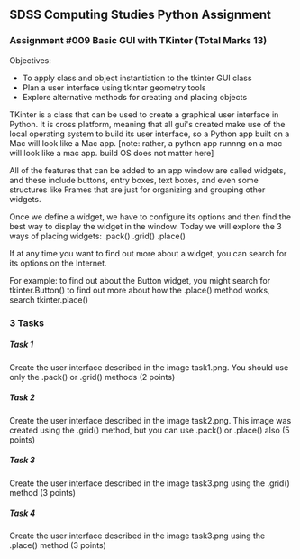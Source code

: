 ## SDSS Computing Studies Python Assignment
### Assignment #009 Basic GUI with TKinter (Total Marks 13)

Objectives:
* To apply class and object instantiation to the tkinter GUI class
* Plan a user interface using tkinter geometry tools
* Explore alternative methods for creating and placing objects

TKinter is a class that can be used to create a graphical user interface
in Python.  It is cross platform, meaning that all gui's created make
use of the local operating system to build its user interface, so a 
Python app built on a Mac will look like a Mac app. [note: rather, a python app runnng on a mac will look like a mac app. build OS does not matter here]

All of the features that can be added to an app window are called widgets,
and these include buttons, entry boxes, text boxes, and even some
structures like Frames that are just for organizing and grouping other widgets.

Once we define a widget, we have to configure its options and then find the
best way to display the widget in the window.
Today we will explore the 3 ways of placing widgets:
.pack()
.grid()
.place()

If at any time you want to find out more about a widget, you can search for
its options on the Internet.

For example:
to find out about the Button widget, you might search for tkinter.Button()
to find out more about how the .place() method works, search tkinter.place()


### 3 Tasks

##### Task 1
Create the user interface described in the image task1.png.
You should use only the .pack() or .grid() methods
(2 points) 

##### Task 2
Create the user interface described in the image task2.png.
This image was created using the .grid() method, but you can
use .pack() or .place() also
(5 points)

##### Task 3
Create the user interface described in the image task3.png
using the .grid() method
(3 points)

##### Task 4
Create the user interface described in the image task3.png
using the .place() method
(3 points)
